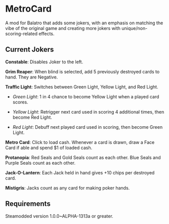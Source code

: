 # MetroCard
A mod for Balatro that adds some jokers, with an emphasis on matching the vibe of the original game and creating more jokers with unique/non-scoring-related effects.

## Current Jokers

**Constable**: Disables Joker to the left.

**Grim Reaper**: When blind is selected, add 5 previously destroyed cards to hand. They are Negative.

**Traffic Light**: Switches between Green Light, Yellow Light, and Red Light.

- *Green Light*: 1 in 4 chance to become Yellow Light when a played card scores.
    
- *Yellow Light*: Retrigger next card used in scoring 4 additional times, then become Red Light.
    
- *Red Light*: Debuff next played card used in scoring, then become Green Light.
    
**Metro Card**: Click to load cash. Whenever a card is drawn, draw a Face Card if able and spend $1 of loaded cash.

**Protanopia**: Red Seals and Gold Seals count as each other. Blue Seals and Purple Seals count as each other.

**Jack-O-Lantern**: Each Jack held in hand gives +10 chips per destroyed card.

**Mistigris**: Jacks count as any card for making poker hands.

## Requirements
Steamodded version 1.0.0~ALPHA-1313a or greater.
